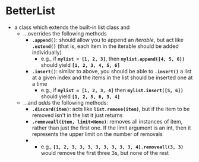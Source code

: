 # BetterList
* a class which extends the built-in list class and
  * ...overrides the following methods
    * __`.append()`__: should allow you to append an _iterable_, but act like __`.extend()`__ (that is, each item in the iterable should be added individually)
      * e.g., if __`mylist = [1, 2, 3]`__, then __`mylist.append([4, 5, 6])`__ should yield __`[1, 2, 3, 4, 5, 6]`__
    * __`.insert()`__: similar to above, you should be able to __`.insert()`__ a list at a given index and the items in the list should be inserted one at a time
      * e.g., if __`mylist = [1, 2, 3, 4]`__ then __`mylist.insert([5, 6])`__ should yield __`[1, 2, 5, 6, 3, 4]`__
  * ...and _adds_ the following methods:
    * __`.discard(item)`__: acts like __`list.remove(item)`__, but if the item to be removed isn't in the list it just returns
    * __`.removeall(item, limit=None)`__: removes all instances of item, rather than just the first one. If the limit argument is an int, then it represents the upper limit on the number of removals
    *  * e.g., __`[1, 2, 3, 3, 3, 3, 3, 3, 3, 3, 4].removeall(3, 3)`__ would remove the first three 3s, but none of the rest

  

